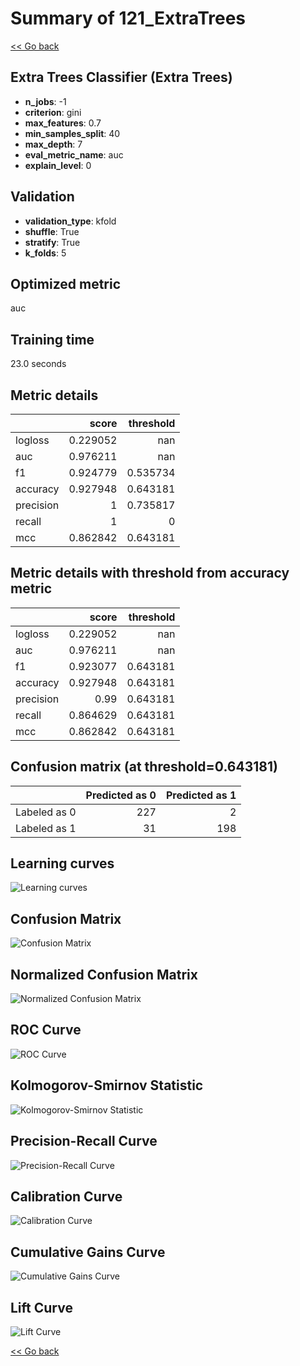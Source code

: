 # Summary of 121_ExtraTrees

[<< Go back](../README.md)


## Extra Trees Classifier (Extra Trees)
- **n_jobs**: -1
- **criterion**: gini
- **max_features**: 0.7
- **min_samples_split**: 40
- **max_depth**: 7
- **eval_metric_name**: auc
- **explain_level**: 0

## Validation
 - **validation_type**: kfold
 - **shuffle**: True
 - **stratify**: True
 - **k_folds**: 5

## Optimized metric
auc

## Training time

23.0 seconds

## Metric details
|           |    score |   threshold |
|:----------|---------:|------------:|
| logloss   | 0.229052 |  nan        |
| auc       | 0.976211 |  nan        |
| f1        | 0.924779 |    0.535734 |
| accuracy  | 0.927948 |    0.643181 |
| precision | 1        |    0.735817 |
| recall    | 1        |    0        |
| mcc       | 0.862842 |    0.643181 |


## Metric details with threshold from accuracy metric
|           |    score |   threshold |
|:----------|---------:|------------:|
| logloss   | 0.229052 |  nan        |
| auc       | 0.976211 |  nan        |
| f1        | 0.923077 |    0.643181 |
| accuracy  | 0.927948 |    0.643181 |
| precision | 0.99     |    0.643181 |
| recall    | 0.864629 |    0.643181 |
| mcc       | 0.862842 |    0.643181 |


## Confusion matrix (at threshold=0.643181)
|              |   Predicted as 0 |   Predicted as 1 |
|:-------------|-----------------:|-----------------:|
| Labeled as 0 |              227 |                2 |
| Labeled as 1 |               31 |              198 |

## Learning curves
![Learning curves](learning_curves.png)
## Confusion Matrix

![Confusion Matrix](confusion_matrix.png)


## Normalized Confusion Matrix

![Normalized Confusion Matrix](confusion_matrix_normalized.png)


## ROC Curve

![ROC Curve](roc_curve.png)


## Kolmogorov-Smirnov Statistic

![Kolmogorov-Smirnov Statistic](ks_statistic.png)


## Precision-Recall Curve

![Precision-Recall Curve](precision_recall_curve.png)


## Calibration Curve

![Calibration Curve](calibration_curve_curve.png)


## Cumulative Gains Curve

![Cumulative Gains Curve](cumulative_gains_curve.png)


## Lift Curve

![Lift Curve](lift_curve.png)



[<< Go back](../README.md)
